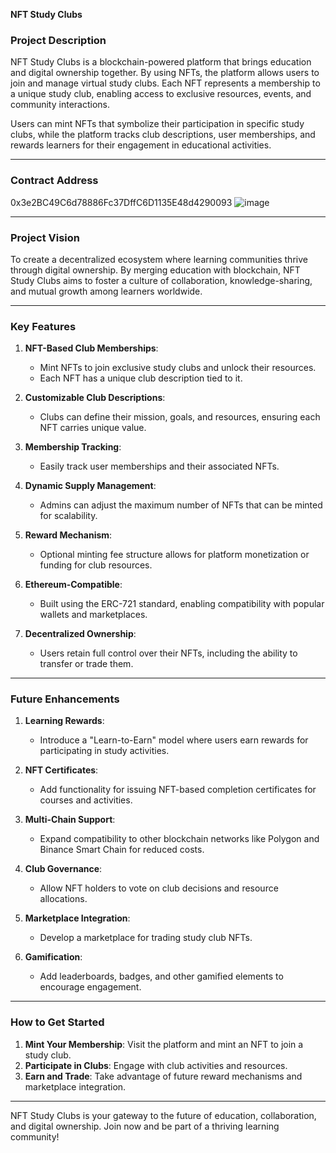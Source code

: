  **NFT Study Clubs**

### **Project Description**
NFT Study Clubs is a blockchain-powered platform that brings education and digital ownership together. By using NFTs, the platform allows users to join and manage virtual study clubs. Each NFT represents a membership to a unique study club, enabling access to exclusive resources, events, and community interactions.

Users can mint NFTs that symbolize their participation in specific study clubs, while the platform tracks club descriptions, user memberships, and rewards learners for their engagement in educational activities.

---

### **Contract Address**
0x3e2BC49C6d78886Fc37DffC6D1135E48d4290093
![image](https://github.com/user-attachments/assets/e9d334b1-c175-4e67-9f76-d24fb9c85dd9)


---

### **Project Vision**
To create a decentralized ecosystem where learning communities thrive through digital ownership. By merging education with blockchain, NFT Study Clubs aims to foster a culture of collaboration, knowledge-sharing, and mutual growth among learners worldwide.

---

### **Key Features**
1. **NFT-Based Club Memberships**:
   - Mint NFTs to join exclusive study clubs and unlock their resources.
   - Each NFT has a unique club description tied to it.

2. **Customizable Club Descriptions**:
   - Clubs can define their mission, goals, and resources, ensuring each NFT carries unique value.

3. **Membership Tracking**:
   - Easily track user memberships and their associated NFTs.

4. **Dynamic Supply Management**:
   - Admins can adjust the maximum number of NFTs that can be minted for scalability.

5. **Reward Mechanism**:
   - Optional minting fee structure allows for platform monetization or funding for club resources.

6. **Ethereum-Compatible**:
   - Built using the ERC-721 standard, enabling compatibility with popular wallets and marketplaces.

7. **Decentralized Ownership**:
   - Users retain full control over their NFTs, including the ability to transfer or trade them.

---

### **Future Enhancements**
1. **Learning Rewards**:
   - Introduce a "Learn-to-Earn" model where users earn rewards for participating in study activities.

2. **NFT Certificates**:
   - Add functionality for issuing NFT-based completion certificates for courses and activities.

3. **Multi-Chain Support**:
   - Expand compatibility to other blockchain networks like Polygon and Binance Smart Chain for reduced costs.

4. **Club Governance**:
   - Allow NFT holders to vote on club decisions and resource allocations.

5. **Marketplace Integration**:
   - Develop a marketplace for trading study club NFTs.

6. **Gamification**:
   - Add leaderboards, badges, and other gamified elements to encourage engagement.

---

### **How to Get Started**
1. **Mint Your Membership**: Visit the platform and mint an NFT to join a study club.
2. **Participate in Clubs**: Engage with club activities and resources.
3. **Earn and Trade**: Take advantage of future reward mechanisms and marketplace integration.

---

NFT Study Clubs is your gateway to the future of education, collaboration, and digital ownership. Join now and be part of a thriving learning community!
